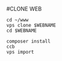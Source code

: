 #CLONE WEB

    cd ~/www
    vps clone $WEBNAME
    cd $WEBNAME
     
    composer install
    ccb 
    vps import
